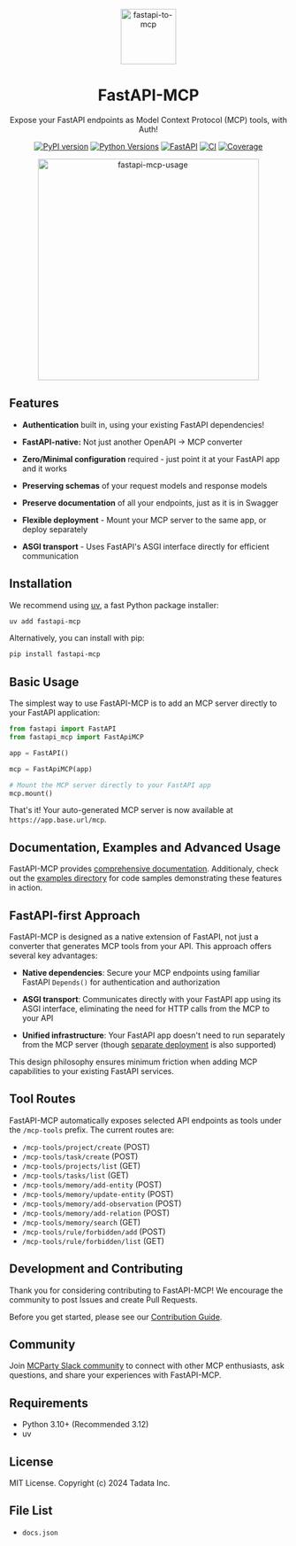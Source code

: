 <p align="center"><a href="https://github.com/tadata-org/fastapi_mcp"><img src="https://github.com/user-attachments/assets/7e44e98b-a0ba-4aff-a68a-4ffee3a6189c" alt="fastapi-to-mcp" height=100/></a></p>
<h1 align="center">FastAPI-MCP</h1>
<p align="center">Expose your FastAPI endpoints as Model Context Protocol (MCP) tools, with Auth!</p>
<div align="center">

[![PyPI version](https://img.shields.io/pypi/v/fastapi-mcp?color=%2334D058&label=pypi%20package)](https://pypi.org/project/fastapi-mcp/)
[![Python Versions](https://img.shields.io/pypi/pyversions/fastapi-mcp.svg)](https://pypi.org/project/fastapi-mcp/)
[![FastAPI](https://img.shields.io/badge/FastAPI-009485.svg?logo=fastapi&logoColor=white)](#)
[![CI](https://github.com/tadata-org/fastapi_mcp/actions/workflows/ci.yml/badge.svg)](https://github.com/tadata-org/fastapi_mcp/actions/workflows/ci.yml)
[![Coverage](https://codecov.io/gh/tadata-org/fastapi_mcp/branch/main/graph/badge.svg)](https://codecov.io/gh/tadata-org/fastapi_mcp)

</div>


<p align="center"><a href="https://github.com/tadata-org/fastapi_mcp"><img src="https://github.com/user-attachments/assets/b205adc6-28c0-4e3c-a68b-9c1a80eb7d0c" alt="fastapi-mcp-usage" height="400"/></a></p>


## Features

- **Authentication** built in, using your existing FastAPI dependencies!

- **FastAPI-native:** Not just another OpenAPI -> MCP converter

- **Zero/Minimal configuration** required - just point it at your FastAPI app and it works

- **Preserving schemas** of your request models and response models

- **Preserve documentation** of all your endpoints, just as it is in Swagger

- **Flexible deployment** - Mount your MCP server to the same app, or deploy separately

- **ASGI transport** - Uses FastAPI's ASGI interface directly for efficient communication


## Installation

We recommend using [uv](https://docs.astral.sh/uv/), a fast Python package installer:

```bash
uv add fastapi-mcp
```

Alternatively, you can install with pip:

```bash
pip install fastapi-mcp
```

## Basic Usage

The simplest way to use FastAPI-MCP is to add an MCP server directly to your FastAPI application:

```python
from fastapi import FastAPI
from fastapi_mcp import FastApiMCP

app = FastAPI()

mcp = FastApiMCP(app)

# Mount the MCP server directly to your FastAPI app
mcp.mount()
```

That's it! Your auto-generated MCP server is now available at `https://app.base.url/mcp`.

## Documentation, Examples and Advanced Usage

FastAPI-MCP provides [comprehensive documentation](https://fastapi-mcp.tadata.com/). Additionaly, check out the [examples directory](examples) for code samples demonstrating these features in action.

## FastAPI-first Approach

FastAPI-MCP is designed as a native extension of FastAPI, not just a converter that generates MCP tools from your API. This approach offers several key advantages:

- **Native dependencies**: Secure your MCP endpoints using familiar FastAPI `Depends()` for authentication and authorization

- **ASGI transport**: Communicates directly with your FastAPI app using its ASGI interface, eliminating the need for HTTP calls from the MCP to your API

- **Unified infrastructure**: Your FastAPI app doesn't need to run separately from the MCP server (though [separate deployment](https://fastapi-mcp.tadata.com/advanced/deploy#deploying-separately-from-original-fastapi-app) is also supported)

This design philosophy ensures minimum friction when adding MCP capabilities to your existing FastAPI services.

## Tool Routes

FastAPI-MCP automatically exposes selected API endpoints as tools under the `/mcp-tools` prefix. The current routes are:

- `/mcp-tools/project/create` (POST)
- `/mcp-tools/task/create` (POST)
- `/mcp-tools/projects/list` (GET)
- `/mcp-tools/tasks/list` (GET)
- `/mcp-tools/memory/add-entity` (POST)
- `/mcp-tools/memory/update-entity` (POST)
- `/mcp-tools/memory/add-observation` (POST)
- `/mcp-tools/memory/add-relation` (POST)
- `/mcp-tools/memory/search` (GET)
- `/mcp-tools/rule/forbidden/add` (POST)
- `/mcp-tools/rule/forbidden/list` (GET)

## Development and Contributing

Thank you for considering contributing to FastAPI-MCP! We encourage the community to post Issues and create Pull Requests.

Before you get started, please see our [Contribution Guide](CONTRIBUTING.md).

## Community

Join [MCParty Slack community](https://join.slack.com/t/themcparty/shared_invite/zt-30yxr1zdi-2FG~XjBA0xIgYSYuKe7~Xg) to connect with other MCP enthusiasts, ask questions, and share your experiences with FastAPI-MCP.

## Requirements

- Python 3.10+ (Recommended 3.12)
- uv

## License

MIT License. Copyright (c) 2024 Tadata Inc.

<!-- File List Start -->
## File List

- `docs.json`

<!-- File List End -->

